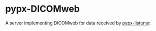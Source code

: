 # pypx-DICOMweb

A server implementing DICOMweb for data received by [pypx-listener](https://github.com/fnndsc/pypx-listener).
